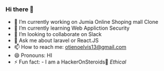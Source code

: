 ### Hi there 👋

- 🔭 I’m currently working on Jumia Online Shoping mall Clone
- 🌱 I’m currently learning Web Appliction Security
- 👯 I’m looking to collaborate on Slack
- 💬 Ask me about laravel or React.JS 
- 📫 How to reach me: otienoelvis13@gmail.com
- 😄 Pronouns: HI
- ⚡ Fun fact: - I am a HackerOnSteroids👻 *Ethical*


